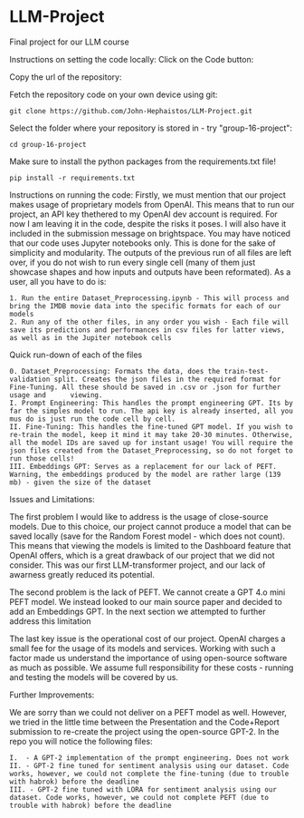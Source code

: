 # LLM-Project
Final project for our LLM course

Instructions on setting the code locally:
Click on the Code button:


Copy the url of the repository:


Fetch the repository code on your own device using git:

    git clone https://github.com/John-Hephaistos/LLM-Project.git

Select the folder where your repository is stored in - try "group-16-project":

    cd group-16-project

Make sure to install the python packages from the requirements.txt file!

    pip install -r requirements.txt

Instructions on running the code:
Firstly, we must mention that our project makes usage of proprietary models from OpenAI. This means that to run our project, an API key thethered to my OpenAI dev account is required. For now I am leaving it in the code, despite the risks it poses. I will also have it included in the submission message on brightspace. 
You may have noticed that our code uses Jupyter notebooks only. This is done for the sake of simplicity and modularity. The outputs of the previous run of all files are left over, if you do not wish to run every single cell (many of them just showcase shapes and how inputs and outputs have been reformated).
As a user, all you have to do is:

    1. Run the entire Dataset_Preprocessing.ipynb - This will process and bring the IMDB movie data into the specific formats for each of our models 
    2. Run any of the other files, in any order you wish - Each file will save its predictions and performances in csv files for latter views, as well as in the Jupiter notebook cells

Quick run-down of each of the files

    0. Dataset_Preprocessing: Formats the data, does the train-test-validation split. Creates the json files in the required format for Fine-Tuning. All these should be saved in .csv or .json for further usage and      viewing.
    I. Prompt Engineering: This handles the prompt engineering GPT. Its by far the simples model to run. The api key is already inserted, all you mus do is just run the code cell by cell.
    II. Fine-Tuning: This handles the fine-tuned GPT model. If you wish to re-train the model, keep it mind it may take 20-30 minutes. Otherwise, all the model IDs are saved up for instant usage! You will require the json files created from the Dataset_Preprocessing, so do not forget to run those cells!
    III. Embeddings GPT: Serves as a replacement for our lack of PEFT. Warning, the embeddings produced by the model are rather large (139 mb) - given the size of the dataset


Issues and Limitations:

The first problem I would like to address is the usage of close-source models. Due to this choice, our project cannot produce a model that can be saved locally (save for the Random Forest model - which does not count). This means that viewing the models is limited to the Dashboard feature that OpenAI offers, which is a great drawback of our project that we did not consider. This was our first LLM-transformer project, and our lack of awarness greatly reduced its potential. 

The second problem is the lack of PEFT. We cannot create a GPT 4.o mini PEFT model. We instead looked to our main source paper and decided to add an Embeddings GPT. In the next section we attempted to further address this limitation

The last key issue is the operational cost of our project. OpenAI charges a small fee for the usage of its models and services. Working with such a factor made us understand the importance of using open-source software as much as possible. We assume full responsibility for these costs - running and testing the models will be covered by us.

Further Improvements:

We are sorry than we could not deliver on a PEFT model as well. However, we tried in the little time between the Presentation and the Code+Report submission to re-create the project using the open-source GPT-2. In the repo you will notice the following files:

    I.  - A GPT-2 implementation of the prompt engineering. Does not work
    II. - GPT-2 fine tuned for sentiment analysis using our dataset. Code works, however, we could not complete the fine-tuning (due to trouble with habrok) before the deadline
    III. - GPT-2 fine tuned with LORA for sentiment analysis using our dataset. Code works, however, we could not complete PEFT (due to trouble with habrok) before the deadline


    

    

